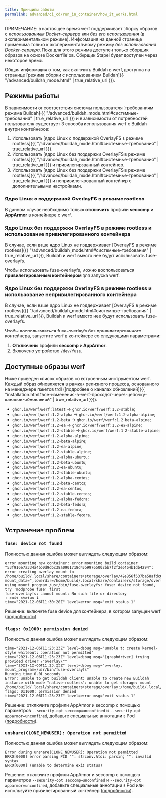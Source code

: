 ```yaml
---
title: Принципы работы
permalink: advanced/ci_cd/run_in_container/how_it_works.html
---
```


ПРИМЕЧАНИЕ: в настоящее время werf поддерживает сборку образов с _использованием Docker-сервера_ или _без его использования_ (в экспериментальном режиме). Информация на данной странице применима только к экспериментальному режиму _без использования Docker-сервера_. Пока для этого режима доступен только сборщик образов на основе Dockerfile'ов. Сборщик Stapel будет доступен через некоторое время.

Общая информация о том, как включить Buildah в werf, доступна на странице [режима сборки с использованием Buildah]({{ "/advanced/buildah_mode.html" | true_relative_url }}).

## Режимы работы

В зависимости от соответствия системы пользователя [требованиям режима Buildah]({{ "/advanced/buildah_mode.html#системные-требования" | true_relative_url }}) и в зависимости от потребностей пользователя существует 3 способа использования werf с Buildah внутри контейнеров:

1. Использовать [ядро Linux с поддержкой OverlayFS в режиме rootless]({{ "/advanced/buildah_mode.html#системные-требования" | true_relative_url }}).
2. Использовать [ядро Linux без поддержки OverlayFS в режиме rootless]({{ "/advanced/buildah_mode.html#системные-требования" | true_relative_url }}) и привилегированный контейнер.
3. Использовать [ядро Linux без поддержки OverlayFS в режиме rootless]({{ "/advanced/buildah_mode.html#системные-требования" | true_relative_url }}) и непривилегированный контейнер с дополнительными настройками.

### Ядро Linux с поддержкой OverlayFS в режиме rootless

В данном случае необходимо только **отключить** профили **seccomp** и **AppArmor** в контейнере с werf.

### Ядро Linux без поддержки OverlayFS в режиме rootless и использование привилегированного контейнера

В случае, если ваше ядро Linux не поддерживает [OverlayFS в режиме rootless]({{ "/advanced/buildah_mode.html#системные-требования" | true_relative_url }}), Buildah и werf вместо нее будут использовать fuse-overlayfs.

Чтобы использовать fuse-overlayfs, можно воспользоваться **привилегированным контейнером** для запуска werf.

### Ядро Linux без поддержки OverlayFS в режиме rootless и использование непривилегированного контейнера

В случае, если ваше ядро Linux не поддерживает [OverlayFS в режиме rootless]({{ "/advanced/buildah_mode.html#системные-требования" | true_relative_url }}), Buildah и werf вместо нее будут использовать fuse-overlayfs.

Чтобы воспользоваться fuse-overlayfs без привилегированного контейнера, запустите werf в контейнере со следующими параметрами:

1. **Отключены** профили **seccomp** и **AppArmor**.
2. Включено устройство `/dev/fuse`.

## Доступные образы werf

Ниже приведен список образов со встроенным инструментом werf. Каждый образ обновляется в рамках релизного процесса, основанного на менеджере пакетов trdl ([подробнее о каналах обновлений]({{ "installation.html#все-изменения-в-werf-проходят-через-цепочку-каналов-обновлений" | true_relative_url }})).

* `ghcr.io/werf/werf:latest` -> `ghcr.io/werf/werf:1.2-stable`;
* `ghcr.io/werf/werf:1.2-alpha` -> `ghcr.io/werf/werf:1.2-alpha-alpine`;
* `ghcr.io/werf/werf:1.2-beta` -> `ghcr.io/werf/werf:1.2-beta-alpine`;
* `ghcr.io/werf/werf:1.2-ea` -> `ghcr.io/werf/werf:1.2-ea-alpine`;
* `ghcr.io/werf/werf:1.2-stable` -> `ghcr.io/werf/werf:1.2-stable-alpine`;
* `ghcr.io/werf/werf:1.2-alpha-alpine`;
* `ghcr.io/werf/werf:1.2-beta-alpine`;
* `ghcr.io/werf/werf:1.2-ea-alpine`;
* `ghcr.io/werf/werf:1.2-stable-alpine`;
* `ghcr.io/werf/werf:1.2-alpha-ubuntu`;
* `ghcr.io/werf/werf:1.2-beta-ubuntu`;
* `ghcr.io/werf/werf:1.2-ea-ubuntu`;
* `ghcr.io/werf/werf:1.2-stable-ubuntu`;
* `ghcr.io/werf/werf:1.2-alpha-centos`;
* `ghcr.io/werf/werf:1.2-beta-centos`;
* `ghcr.io/werf/werf:1.2-ea-centos`;
* `ghcr.io/werf/werf:1.2-stable-centos`;
* `ghcr.io/werf/werf:1.2-alpha-fedora`;
* `ghcr.io/werf/werf:1.2-beta-fedora`;
* `ghcr.io/werf/werf:1.2-ea-fedora`;
* `ghcr.io/werf/werf:1.2-stable-fedora`.

## Устранение проблем

### `fuse: device not found`

Полностью данная ошибка может выглядеть следующим образом:

```
error mounting new container: error mounting build container "53f916e7a334a4bb0d9dbc38a0901718d40b99765002bb7f2f2e5464b1db4294": error creating overlay mount to /home/build/.local/share/containers/storage/overlay/49e856f537ba58afdc09137291133994cd1305e40df72c4fab43077cbd405477/merged, mount_data=",lowerdir=/home/build/.local/share/containers/storage/overlay/l/Z5GEVIFIIQ7H262DYUTX3YOVR6:/home/build/.local/share/containers/storage/overlay/l/PJBBW6UNUNGI37IX6R3LDNPX3J:/home/build/.local/share/containers/storage/overlay/l/MUYSUONLQVE4CJMQVDCH2UBAVQ:/home/build/.local/share/containers/storage/overlay/l/67JHKJDCKBTI4R3Q5S5YG44AD3:/home/build/.local/share/containers/storage/overlay/l/3S72G4SWKDXILGANUOCESP5LDK,upperdir=/home/build/.local/share/containers/storage/overlay/49e856f537ba58afdc09137291133994cd1305e40df72c4fab43077cbd405477/diff,workdir=/home/build/.local/share/containers/storage/overlay/49e856f537ba58afdc09137291133994cd1305e40df72c4fab43077cbd405477/work,volatile": using mount program /usr/bin/fuse-overlayfs: fuse: device not found, try 'modprobe fuse' first
fuse-overlayfs: cannot mount: No such file or directory
: exit status 1
time="2021-12-06T11:30:20Z" level=error msg="exit status 1"
```

Решение: включите fuse device для контейнера, в котором запущен werf ([подробности](#ядро-linux-без-поддержки-overlayfs-в-режиме-rootless-и-использование-непривилегированного-контейнера)).

### `flags: 0x1000: permission denied`

Полностью данная ошибка может выглядеть следующим образом:

```
time="2021-12-06T11:23:23Z" level=debug msg="unable to create kernel-style whiteout: operation not permitted"
time="2021-12-06T11:23:23Z" level=debug msg="[graphdriver] trying provided driver \"overlay\""
time="2021-12-06T11:23:23Z" level=debug msg="overlay: mount_program=/usr/bin/fuse-overlayfs"
Running time 0.01 seconds
Error: unable to get buildah client: unable to create new Buildah instance with mode "native-rootless": unable to get storage: mount /home/build/.local/share/containers/storage/overlay:/home/build/.local/share/containers/storage/overlay, flags: 0x1000: permission denied
time="2021-12-06T11:23:23Z" level=error msg="exit status 1"
```

Решение: отключите профили AppArmor и seccomp с помощью параметров `--security-opt seccomp=unconfined` и `--security-opt apparmor=unconfined`, добавьте специальные аннотации в Pod ([подробности](#ядро-linux-без-поддержки-overlayfs-в-режиме-rootless-и-использование-непривилегированного-контейнера)).

### `unshare(CLONE_NEWUSER): Operation not permitted`

Полностью данная ошибка может выглядеть следующим образом:

```
Error during unshare(CLONE_NEWUSER): Operation not permitted
ERRO[0000] error parsing PID "": strconv.Atoi: parsing "": invalid syntax 
ERRO[0000] (unable to determine exit status)            
```

Решение: отключите профили AppArmor и seccomp с помощью параметров `--security-opt seccomp=unconfined` и `--security-opt apparmor=unconfined`, добавьте специальные аннотации в Pod или используйте привилегированный контейнер ([подробности](#режимы-работы)).
